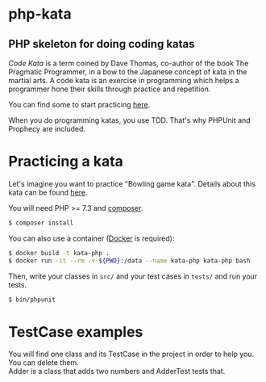 php-kata
========

PHP skeleton for doing coding katas
-----------------------------------

*Code Kata* is a term coined by Dave Thomas, co-author of the book
The Pragmatic Programmer, in a bow to the Japanese concept of kata
in the martial arts. A code kata is an exercise in programming which
helps a programmer hone their skills through practice and repetition.

You can find some to start practicing [here](http://codingdojo.org/cgi-bin/index.pl?KataCatalogue).

When you do programming katas, you use TDD. That's why PHPUnit and Prophecy are included.

Practicing a kata
=================

Let's imagine you want to practice "Bowling game kata". Details about
this kata can be found [here](http://codingdojo.org/cgi-bin/wiki.pl?KataBowling).

You will need PHP >= 7.3 and [composer](https://getcomposer.org/).

```bash
$ composer install
```

You can also use a container ([Docker](https://www.docker.com/) is required):

```bash
$ docker build -t kata-php .
$ docker run -it --rm -v ${PWD}:/data --name kata-php kata-php bash
```

Then, write your classes in `src/` and your test cases in `tests/` and run your tests.

```bash
$ bin/phpunit
```

TestCase examples
=================

You will find one class and its TestCase in the project in order to help you. You can delete them.  
Adder is a class that adds two numbers and AdderTest tests that.
